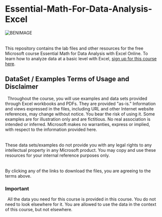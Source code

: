 # Essential-Math-For-Data-Analysis-Excel
![BENIMAGE](https://media.licdn.com/dms/image/C4D03AQFqzAfE3hVcZw/profile-displayphoto-shrink_100_100/0?e=1542844800&v=beta&t=MztrO_5ldeTUPyp8CST2i4eRKhIRtwvC2L_orU_m63c)
<br /><br />  
This repository contains the lab files and other resources for the free Microsoft course Essential Math for Data Analysis with Excel Online. To learn how to analyze data at a basic level with Excel, [sign up for this course here](https://www.edx.org/course/essential-math-for-data-analysis-using-excel-online).
 
## DataSet / Examples Terms of Usage and Disclaimer
 
Throughout the course, you will use examples and data sets provided through Excel workbooks and PDFs. They are provided "as-is." Information and views expressed in the files, including URL and other Internet website references, may change without notice. You bear the risk of using it. Some examples are for illustration only and are fictitious. No real association is intended or inferred. Microsoft makes no warranties, express or implied, with respect to the information provided here.
<br /><br />  
These data sets/examples do not provide you with any legal rights to any intellectual property in any Microsoft product. You may copy and use these resources for your internal reference purposes only.
<br /><br />  
By clicking any of the links to download the files, you are agreeing to the terms above.
 
### Important
 
All the data you need for this course is provided in this course. You do not need to look elsewhere for it. You are allowed to use the data in the context of this course, but not elsewhere.
